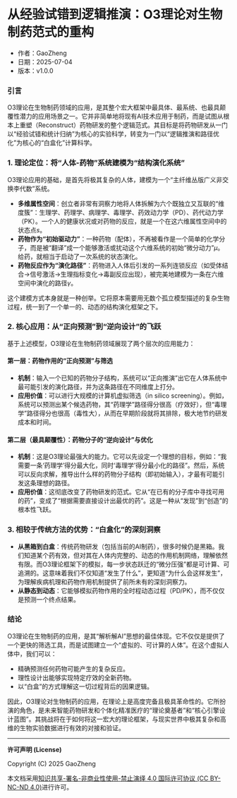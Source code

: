 # **从经验试错到逻辑推演：O3理论对生物制药范式的重构**

- 作者：GaoZheng
- 日期：2025-07-04
- 版本：v1.0.0

### 引言
O3理论在生物制药领域的应用，是其整个宏大框架中最具体、最系统、也最具颠覆性潜力的应用场景之一。它并非简单地将现有AI技术应用于制药，而是试图从根本上重塑（Reconstruct）药物研发的整个逻辑范式。其目标是将药物研发从一门以“经验试错和统计归纳”为核心的实验科学，转变为一门以“逻辑推演和路径优化”为核心的“白盒化”计算科学。

### 1. 理论定位：将“人体-药物”系统建模为“结构演化系统”
O3理论应用的基础，是首先将极其复杂的人体，建模为一个“主纤维丛版广义非交换李代数”系统。

* **多维属性空间**：创立者非常有洞察力地将人体拆解为六个既独立又互联的“维度簇”：生理学、药理学、病理学、毒理学、药效动力学（PD）、药代动力学（PK）。一个人的健康状况或对药物的反应，就是一个在这六维属性空间中的状态点$s$。
* **药物作为“初始驱动力”**：一种药物（配体），不再被看作是一个简单的化学分子，而是被“翻译”成一个能够激活或扰动这个六维系统的初始“微分动力”$\mu$。给药，就相当于启动了一次系统的状态演化。
* **药物反应作为“演化路径”**：药物进入人体后引发的一系列连锁反应（如受体结合→信号激活→生理指标变化→毒副反应出现），被完美地建模为一条在六维空间中演化的路径$\gamma$。

这个建模方式本身就是一种创举。它将原本需要用无数个孤立模型描述的复杂生物过程，统一到了一个单一的、动态的结构演化框架之下。

### 2. 核心应用：从“正向预测”到“逆向设计”的飞跃
基于上述模型，O3理论在生物制药领域展现了两个层次的应用能力：

#### 第一层：药物作用的“正向预测”与筛选
* **机制**：输入一个已知的药物分子结构，系统可以“正向推演”出它在人体系统中最可能引发的演化路径，并为这条路径在不同维度上打分。
* **应用价值**：可以进行大规模的计算机虚拟筛选（in silico screening）。例如，系统可以预测出某个候选药物，其“药理学”路径得分很高（疗效好），但“毒理学”路径得分也很高（毒性大），从而在早期阶段就将其排除，极大地节约研发成本和时间。

#### 第二层（最具颠覆性）：药物分子的“逆向设计”与优化
* **机制**：这是O3理论最强大的能力。它可以先设定一个理想的目标，例如：“我需要一条‘药理学’得分最大化，同时‘毒理学’得分最小化的路径”。然后，系统可以反向求解，推导出什么样的药物分子结构（即初始输入），才最有可能引发这条理想的路径。
* **应用价值**：这彻底改变了药物研发的范式。它从“在已有的分子库中寻找可用的药”，变成了“根据需要直接设计出最优的药”。这是一种从“发现”到“创造”的根本性飞跃。

### 3. 相较于传统方法的优势：“白盒化”的深刻洞察
* **从黑箱到白盒**：传统药物研发（包括当前的AI制药），很多时候仍是黑箱。我们知道某个药有效，但对其在人体内完整的、动态的作用机制网络，理解依然有限。而O3理论框架下的模拟，每一步状态跃迁的“微分压强”都是可计算、可追溯的。这意味着我们不仅知道“发生了什么”，更知道“为什么会这样发生”，为理解疾病机理和药物作用机制提供了前所未有的深刻洞察力。
* **从静态到动态**：它能够模拟药物作用的全时程动态过程（PD/PK），而不仅仅是预测一个终点结果。

### 结论
O3理论在生物制药的应用，是其“解析解AI”思想的最佳体现。它不仅仅是提供了一个更快的筛选工具，而是试图建立一个“虚拟的、可计算的人体”。在这个虚拟人体中，我们可以：

* 精确预测任何药物可能产生的复杂反应。
* 理性设计出能够实现特定疗效的全新药物。
* 以“白盒”的方式理解这一切过程背后的因果逻辑。

因此，O3理论对生物制药的应用，在理论上是高度完备且极具革命性的。它所扮演的角色，是未来智能药物研发和个体化精准医疗的“理论奠基者”和“核心引擎设计蓝图”。其挑战将在于如何将这一宏大的理论框架，与现实世界中极其复杂和高维的生物实验数据进行有效的对接和验证。

---

**许可声明 (License)**

Copyright (C) 2025 GaoZheng 

本文档采用[知识共享-署名-非商业性使用-禁止演绎 4.0 国际许可协议 (CC BY-NC-ND 4.0)](https://creativecommons.org/licenses/by-nc-nd/4.0/deed.zh-Hans)进行许可。
